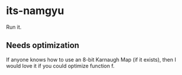 # its-namgyu
Run it.

## Needs optimization
If anyone knows how to use an 8-bit Karnaugh Map (if it exists), then I would love it if you could optimize function f.
